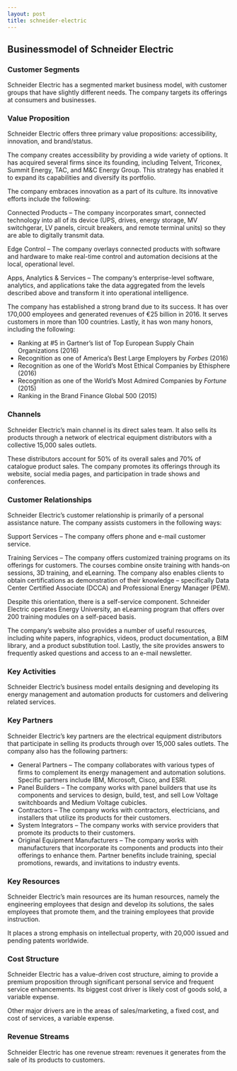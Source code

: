 ```yaml
---
layout: post
title: schneider-electric
---
```


Businessmodel of Schneider Electric
------------------------------------

### Customer Segments

Schneider Electric has a segmented market business model, with customer groups that have slightly different needs. The company targets its offerings at consumers and businesses.

### Value Proposition

Schneider Electric offers three primary value propositions: accessibility, innovation, and brand/status.

The company creates accessibility by providing a wide variety of options. It has acquired several firms since its founding, including Telvent, Triconex, Summit Energy, TAC, and M&C Energy Group. This strategy has enabled it to expand its capabilities and diversify its portfolio.

The company embraces innovation as a part of its culture. Its innovative efforts include the following:

Connected Products – The company incorporates smart, connected technology into all of its device (UPS, drives, energy storage, MV switchgerar, LV panels, circuit breakers, and remote terminal units) so they are able to digitally transmit data.

Edge Control – The company overlays connected products with software and hardware to make real-time control and automation decisions at the local, operational level.

Apps, Analytics & Services – The company‘s enterprise-level software, analytics, and applications take the data aggregated from the levels described above and transform it into operational intelligence.

The company has established a strong brand due to its success. It has over 170,000 employees and generated revenues of €25 billion in 2016. It serves customers in more than 100 countries. Lastly, it has won many honors, including the following:

 * Ranking at #5 in Gartner’s list of Top European Supply Chain Organizations (2016)
* Recognition as one of America’s Best Large Employers by *Forbes* (2016)
* Recognition as one of the World’s Most Ethical Companies by Ethisphere (2016)
* Recognition as one of the World’s Most Admired Companies by *Fortune* (2015)
* Ranking in the Brand Finance Global 500 (2015)
 ### Channels

Schneider Electric’s main channel is its direct sales team. It also sells its products through a network of electrical equipment distributors with a collective 15,000 sales outlets.

These distributors account for 50% of its overall sales and 70% of catalogue product sales. The company promotes its offerings through its website, social media pages, and participation in trade shows and conferences.

### Customer Relationships

Schneider Electric’s customer relationship is primarily of a personal assistance nature. The company assists customers in the following ways:

Support Services – The company offers phone and e-mail customer service.

Training Services – The company offers customized training programs on its offerings for customers. The courses combine onsite training with hands-on sessions, 3D training, and eLearning. The company also enables clients to obtain certifications as demonstration of their knowledge – specifically Data Center Certified Associate (DCCA) and Professional Energy Manager (PEM).

Despite this orientation, there is a self-service component. Schneider Electric operates Energy University, an eLearning program that offers over 200 training modules on a self-paced basis.

The company’s website also provides a number of useful resources, including white papers, infographics, videos, product documentation, a BIM library, and a product substitution tool. Lastly, the site provides answers to frequently asked questions and access to an e-mail newsletter.

### Key Activities

Schneider Electric’s business model entails designing and developing its energy management and automation products for customers and delivering related services.

### Key Partners

Schneider Electric’s key partners are the electrical equipment distributors that participate in selling its products through over 15,000 sales outlets. The company also has the following partners:

 * General Partners – The company collaborates with various types of firms to complement its energy management and automation solutions. Specific partners include IBM, Microsoft, Cisco, and ESRI.
* Panel Builders – The company works with panel builders that use its components and services to design, build, test, and sell Low Voltage switchboards and Medium Voltage cubicles.
* Contractors – The company works with contractors, electricians, and installers that utilize its products for their customers.
* System Integrators – The company works with service providers that promote its products to their customers.
* Original Equipment Manufacturers – The company works with manufacturers that incorporate its components and products into their offerings to enhance them.
 Partner benefits include training, special promotions, rewards, and invitations to industry events.

### Key Resources

Schneider Electric’s main resources are its human resources, namely the engineering employees that design and develop its solutions, the sales employees that promote them, and the training employees that provide instruction.

It places a strong emphasis on intellectual property, with 20,000 issued and pending patents worldwide.

### Cost Structure

Schneider Electric has a value-driven cost structure, aiming to provide a premium proposition through significant personal service and frequent service enhancements. Its biggest cost driver is likely cost of goods sold, a variable expense.

Other major drivers are in the areas of sales/marketing, a fixed cost, and cost of services, a variable expense.

### Revenue Streams

Schneider Electric has one revenue stream: revenues it generates from the sale of its products to customers.
